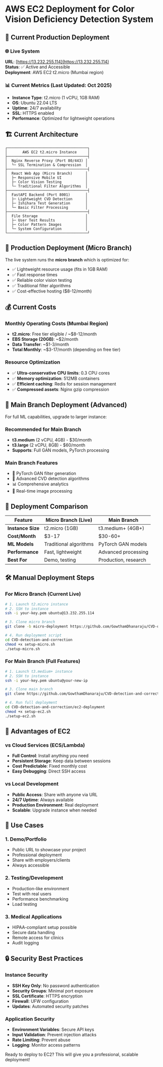 # AWS EC2 Deployment for Color Vision Deficiency Detection System

## 🚀 Current Production Deployment

### 🌐 Live System  
**URL**: [https://13.232.255.114](https://13.232.255.114)  
**Status**: ✅ Active and Accessible  
**Deployment**: AWS EC2 t2.micro (Mumbai region)  

### 📊 Current Metrics (Last Updated: Oct 2025)
- **Instance Type**: t2.micro (1 vCPU, 1GB RAM)
- **OS**: Ubuntu 22.04 LTS
- **Uptime**: 24/7 availability
- **SSL**: HTTPS enabled
- **Performance**: Optimized for lightweight operations

## 🏗️ Current Architecture

```
┌─────────────────────────────────────┐
│       AWS EC2 t2.micro Instance     │
├─────────────────────────────────────┤
│  Nginx Reverse Proxy (Port 80/443) │
│  └─ SSL Termination & Compression  │
├─────────────────────────────────────┤
│  React Web App (Micro Branch)      │
│  ├─ Responsive Mobile UI           │
│  ├─ Color Vision Testing           │
│  └─ Traditional Filter Algorithms  │
├─────────────────────────────────────┤
│  FastAPI Backend (Port 8001)       │
│  ├─ Lightweight CVD Detection      │
│  ├─ Ishihara Test Generation       │
│  └─ Basic Filter Processing        │
├─────────────────────────────────────┤
│  File Storage                      │
│  ├─ User Test Results              │
│  ├─ Color Pattern Images           │
│  └─ System Configuration           │
└─────────────────────────────────────┘
```

## 🎯 Production Deployment (Micro Branch)

The live system runs the **micro branch** which is optimized for:
- ✅ Lightweight resource usage (fits in 1GB RAM)
- ✅ Fast response times
- ✅ Reliable color vision testing
- ✅ Traditional filter algorithms
- ✅ Cost-effective hosting ($8-12/month)

## 💰 Current Costs

### Monthly Operating Costs (Mumbai Region)
- **t2.micro**: Free tier eligible / ~$8-12/month
- **EBS Storage (20GB)**: ~$2/month  
- **Data Transfer**: ~$1-3/month
- **Total Monthly**: ~$3-17/month (depending on free tier)

### Resource Optimization
- ✅ **Ultra-conservative CPU limits**: 0.3 CPU cores
- ✅ **Memory optimization**: 512MB containers
- ✅ **Efficient caching**: Redis for session management
- ✅ **Compressed assets**: Nginx gzip compression

## 🔧 Main Branch Deployment (Advanced)

For full ML capabilities, upgrade to larger instance:

### Recommended for Main Branch
- **t3.medium** (2 vCPU, 4GB) - $30/month
- **t3.large** (2 vCPU, 8GB) - $60/month
- **Supports**: Full GAN models, PyTorch processing

### Main Branch Features
- 🧠 PyTorch GAN filter generation
- 🎯 Advanced CVD detection algorithms  
- 📊 Comprehensive analytics
- 🔄 Real-time image processing

## 🚀 Deployment Comparison

| Feature | Micro Branch (Live) | Main Branch |
|---------|-------------------|-------------|
| **Instance Size** | t2.micro (1GB) | t3.medium+ (4GB+) |
| **Cost/Month** | $3-17 | $30-60+ |
| **ML Models** | Traditional algorithms | PyTorch GAN models |
| **Performance** | Fast, lightweight | Advanced processing |
| **Best For** | Demo, testing | Production, research |

## 🛠️ Manual Deployment Steps

### For Micro Branch (Current Live)
```bash
# 1. Launch t2.micro instance
# 2. SSH to instance
ssh -i your-key.pem ubuntu@13.232.255.114

# 3. Clone micro branch
git clone -b micro-deployment https://github.com/GowthamDhanaraju/CVD-detection-and-correction.git

# 4. Run deployment script
cd CVD-detection-and-correction
chmod +x setup-micro.sh
./setup-micro.sh
```

### For Main Branch (Full Features)
```bash
# 1. Launch t3.medium+ instance  
# 2. SSH to instance
ssh -i your-key.pem ubuntu@your-new-ip

# 3. Clone main branch
git clone https://github.com/GowthamDhanaraju/CVD-detection-and-correction.git

# 4. Run full deployment
cd CVD-detection-and-correction/ec2-deployment
chmod +x setup-ec2.sh
./setup-ec2.sh
```

## 🚀 Advantages of EC2

### vs Cloud Services (ECS/Lambda)
- **Full Control**: Install anything you need
- **Persistent Storage**: Keep data between sessions
- **Cost Predictable**: Fixed monthly cost
- **Easy Debugging**: Direct SSH access

### vs Local Development
- **Public Access**: Share with anyone via URL
- **24/7 Uptime**: Always available
- **Production Environment**: Real deployment
- **Scalable**: Upgrade instance when needed

## 🎯 Use Cases

### 1. **Demo/Portfolio**
- Public URL to showcase your project
- Professional deployment
- Share with employers/clients
- Always accessible

### 2. **Testing/Development**
- Production-like environment
- Test with real users
- Performance benchmarking
- Load testing

### 3. **Medical Applications**
- HIPAA-compliant setup possible
- Secure data handling
- Remote access for clinics
- Audit logging

## 🔒 Security Best Practices

### Instance Security
- **SSH Key Only**: No password authentication
- **Security Groups**: Minimal port exposure
- **SSL Certificate**: HTTPS encryption
- **Firewall**: UFW configuration
- **Updates**: Automated security patches

### Application Security
- **Environment Variables**: Secure API keys
- **Input Validation**: Prevent injection attacks
- **Rate Limiting**: Prevent abuse
- **Logging**: Monitor access patterns

Ready to deploy to EC2? This will give you a professional, scalable deployment!